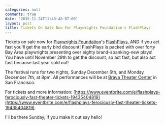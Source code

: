 ```yaml
---
categories: null
comments: true
date: '2015-11-24T11:43:48-07:00'
layout: post
title: Tickets On Sale Now For Playwrights Foundation's FlashPlays
---
```


Tickets on sale now for [Playwrights Foundation](http://www.playwrightsfoundation.org/)'s [FlashPlays](http://www.playwrightsfoundation.org/index.php?p=375), AND if you act fast you'll get the early bird discount! FlashPlays is packed with over forty Bay Area playwrights presenting over eighty brand-spanking-new plays! You have until November 29th to get the discount, so act fast, but also act fast because last year sold out! 

The festival runs for two nights, Sunday December 6th, and Monday December 7th, at 8pm. All performances will be at [Brava Theater Center](http://www.brava.org/) in San Francisco.

For tickets and more information: [https://www.eventbrite.com/e/flashplays-ferociously-fast-theater-tickets-19435404819](https://www.eventbrite.com/e/flashplays-ferociously-fast-theater-tickets-19435404819).

I'll be there Sunday, if you make it out say hello!